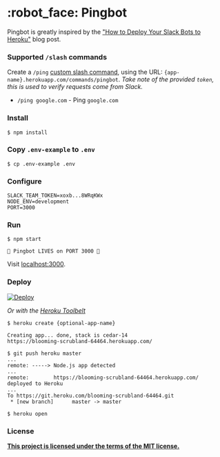 # :robot_face: Pingbot

Pingbot is greatly inspired by the ["How to Deploy Your Slack Bots to Heroku"](https://blog.heroku.com/archives/2016/3/9/how-to-deploy-your-slack-bots-to-heroku) blog post.


### Supported `/slash` commands

Create a `/ping` [custom slash command](https://api.slack.com/slash-commands), using the URL: `{app-name}.herokuapp.com/commands/pingbot`. *Take note of the provided `token`, this is used to verify requests come from Slack.*

- `/ping google.com` - Ping `google.com`

### Install

```shell
$ npm install
```

### Copy `.env-example` to `.env`

```shell
$ cp .env-example .env
```

### Configure

```shell
SLACK_TEAM_TOKEN=xoxb...8WRqKWx
NODE_ENV=development
PORT=3000
```
### Run

```shell
$ npm start

🚀 Pingbot LIVES on PORT 3000 🚀
```

Visit [localhost:3000](http://localhost:3000).

### Deploy

[![Deploy](https://www.herokucdn.com/deploy/button.svg)](https://heroku.com/deploy)

_Or with the [Heroku Toolbelt](https://toolbelt.heroku.com)_

```shell
$ heroku create {optional-app-name}

Creating app... done, stack is cedar-14
https://blooming-scrubland-64464.herokuapp.com/

$ git push heroku master
...
remote: -----> Node.js app detected
...
remote:        https://blooming-scrubland-64464.herokuapp.com/ deployed to Heroku
...
To https://git.heroku.com/blooming-scrubland-64464.git
 * [new branch]      master -> master

$ heroku open
```

### License

**[This project is licensed under the terms of the MIT license.](http://license-me.herokuapp.com)**
